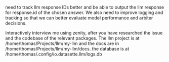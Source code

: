 need to track llm response IDs better and be able to output the llm response for response.id of the chosen answer. We also need to improve logging and tracking so that we can better evaluate model performance and arbiter decisions.

Interactively interview me using zenity, after you have researched the issue and the codebase of the relevant packages. The llm project is at /home/thomas/Projects/llm/my-llm and the docs are in /home/thomas/Projects/llm/my-llm/docs. 
the database is at /home/thomas/.config/io.datasette.llm/logs.db